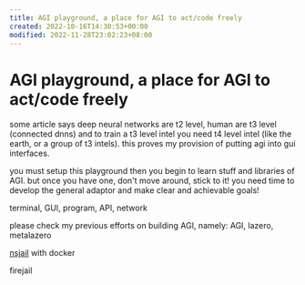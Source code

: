 ```yaml
---
title: AGI playground, a place for AGI to act/code freely
created: 2022-10-16T14:30:53+00:00
modified: 2022-11-28T23:02:23+08:00
---
```


# AGI playground, a place for AGI to act/code freely

some article says deep neural networks are t2 level, human are t3 level (connected dnns) and to train a t3 level intel you need t4 level intel (like the earth, or a group of t3 intels). this proves my provision of putting agi into gui interfaces.

you must setup this playground then you begin to learn stuff and libraries of AGI. but once you have one, don't move around, stick to it! you need time to develop the general adaptor and make clear and achievable goals!

terminal, GUI, program, API, network

please check my previous efforts on building AGI, namely: AGI, lazero, metalazero

[nsjail](https://nsjail.dev/) with docker

firejail

